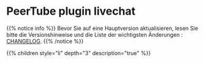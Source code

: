 # PeerTube plugin livechat

{{% notice info %}}
Bevor Sie auf eine Hauptversion aktualisieren, lesen Sie bitte die Versionshinweise und die Liste der wichtigsten Änderungen : [CHANGELOG](https://github.com/JohnXLivingston/peertube-plugin-livechat/blob/main/CHANGELOG.md).
{{% /notice %}}

{{% children style="li" depth="3" description="true" %}}
